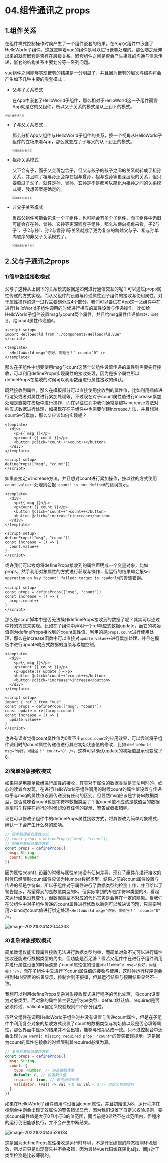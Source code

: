 # 04.组件通讯之 props

## 1.组件关系

在组件样式控制操作时候产生了一个组件嵌套的结果，在App父组件中嵌套了HelloWorld子组件，这就意味着vue的组件是可以进行嵌套处理的。那么随之延伸出来的就有嵌套是否存在层级关系，嵌套组件之间是否会产生相互的沟通与信息传递，嵌套的结构关系主要划分等一系列问题。

vue组件之间能够实现嵌套的结果是十分明显了，并且因为嵌套的层次与结构将会产生如下几种主要的嵌套模式：

- 父与子关系模式

  在App中嵌套了HelloWorld子组件，那么相对于HelloWorld这一子组件而言App就是它的父组件，所以父子关系的模式是从上到下的模式。

<img src="http://qn.chinavanes.com/qiniu_picGo/%E7%BB%84%E4%BB%B6%E9%80%9A%E8%AE%AF-%E7%AC%AC%201%20%E9%A1%B5.png" alt="组件通讯-第 1 页" style="zoom:50%;" />

- 子与父关系模式

  那么分析App父组件与HelloWorld子组件的关系，换一个视角从HelloWorld子组件的立场来看App，那么就变成了子与父的从下到上的模式。

  <img src="http://qn.chinavanes.com/qiniu_picGo/%E7%BB%84%E4%BB%B6%E9%80%9A%E8%AE%AF-%E7%AC%AC%202%20%E9%A1%B5.png" alt="组件通讯-第 2 页" style="zoom:50%;" />

- 祖孙关系模式

  父下会有子，而子又会再包含子，但父与孩子的孩子之间的关系就转成了祖孙关系，并且除了祖与孙还会存在祖与曾孙，祖与玄孙等更深层级的关系，但只要超过了父子，就算是孙、曾孙、玄孙是不是都可以简化为祖孙之间的关系模式呢，我想答案是确定的。

  <img src="http://qn.chinavanes.com/qiniu_picGo/%E7%BB%84%E4%BB%B6%E9%80%9A%E8%AE%AF-%E7%AC%AC%203%20%E9%A1%B5.png" alt="组件通讯-第 3 页" style="zoom:50%;" />

- 非父子关系模式

  当然父组件可能会包含一个子组件，也可能会有多个子组件，而子组件中仍旧可能会存在孙、曾孙、玄孙等更深嵌套子组件，那么从横向视角来看，子2与子1、子2与孙1、孙2与曾孙1等关系就成了更为复杂的跨越父与子、祖与孙单向顺序的非父子关系模式了。

  <img src="http://qn.chinavanes.com/qiniu_picGo/%E7%BB%84%E4%BB%B6%E9%80%9A%E8%AE%AF-%E7%AC%AC%204%20%E9%A1%B5-1.png" alt="组件通讯-第 4 页-1" style="zoom:50%;" />

## 2.父与子通讯之props

### 1)简单数组接收模式

父与子这种从上到下的关系模式数据是如何进行通信交互的呢？可以通过props属性传递的方式实现。而从父组件的设置与传递属性到子组件的接收与使用属性，对于属性操作的这一过程主要划分成4个部分。我们可以尝试在App这一父组件中在进行HelloWorld子组件调用的时候进行相应的属性设置与传递操作。比如给HelloWorld子组件设置msg与count两个属性，并且给msg属性传递值`你好，尚硅谷`，给count属性传递值`0`。

```vue
<script setup>
import HelloWorld from "./components/HelloWorld.vue"
</script>

<template>
  <HelloWorld msg="你好，尚硅谷！" count="0" />
</template>
```

那么在子组件中想要使用msg与count这两个父组件设置传递的属性则需要先行接收，可以利用defineProps实现属性的接收处理，因为是多个属性所以defineProps在接收的时候可以利用数组进行属性接收的确认。

既然接收到属性，那么在模板部分可以直接使用接收到的属性值，比如利用插值进行渲染或者对属性进行累加处理等。不过现在对于count属性值进行increase累加处理是直接在模板中进行操作，而在以往过程中我们通常是编写increase方法对响应式数据进行处理，如果现在在子组件中也需要创建increase方法，并且想对count进行累加，那么又应该如何实现呢？

```vue
<template>
  <div>
    <p>{{ msg }}</p>
    <p>count:{{ count }}</p>
    <button @click="count++">count++</button>
  </div>
</template>

<script setup>
defineProps(["msg", "count"])
</script>
```

如果直接定义increase方法，并且想对count进行累加操作，按以往的方式使用`count.value++`处理则会报`'count' is not defined`的错误提示。

```vue
<template>
  <div>
    <p>{{ msg }}</p>
    <p>count:{{ count }}</p>
    <button @click="count++">count++</button>
    <button @click="increase">increase</button>
  </div>
</template>

<script setup>
defineProps(["msg", "count"])
const increase = () => {
  count.value++
}
</script>
```

或许我们可以考虑将defineProps接收到的属性声明成一个变量对象，比如props，然手利用对象属性的方式进行获取与操作，但运行的结果却会报`Set operation on key "count" failed: target is readonly`的警告错误。

```vue
<script setup>
const props = defineProps(["msg", "count"])
const increase = () => {
  props.count++
}
</script>

```

那么在script脚本中是否无法操作defineProps接收到的数据了呢？其实可以通过中转的方式来实现。比如在子组件中声明一个ref响应式数据update，而它的初始值则为defineProps接收到的count属性值，利用的是`props.count`进行使用处理，那么在increase函数中可以直接对`update.value++`进行累加处理，并且在模板中进行update响应式数据的渲染与累加控制。

```vue
<template>
  <div>
    <p>{{ msg }}</p>
    <p>count:{{ count }}</p>
    <p>update:{{ update }}</p>
    <button @click="count++">count++</button>
    <button @click="increase">increase</button>
  </div>
</template>

<script setup>
import { ref } from "vue"
const props = defineProps(["msg", "count"])
const update = ref(props.count)
const increase = () => {
  update.value++
}
</script>
```

也许有读者觉得count属性值为0看不出`props.count`的应用效果，可以尝试将子组件调用时的count属性传递值进行其它初始状态值的修改，比如`<HelloWorld msg="你好，尚硅谷！" count="8" />`，这样可以确认update的初始值显示也变成了8。

### 2)简单对象接收模式

如果只是用简单数组进行属性的接收，其实对于属性的数据类型是无法判别的。细心的读者会发现，在进行HelloWorld子组件调用的时候count的属性值设置与传递似乎与msg的属性值设置传递没有任何的区别。但显然msg应该是字符串数据类型，是否意味着count也是字符串数据类型了？但count值不应该是数值型的数据类型吗？程序在运行的时候却没有任何的提示、警告或者报错呢。

现在可以修改子组件中的defineProps属性接收方式，将其修改为简单对象模式，确认一下会产生什么样的影响。

```js
// 简单数组接收属性方式
// const props = defineProps(["msg", "count"])
// 简单对象接收属性方式
const props = defineProps({
  msg: String,
  count: Number
})
```

因为属性count在设置的时候与属性msg没有任何差异，现在子组件在进行接收的时候已经限制count属性应该为Number数据类型，结果之前的count属性设置与传递的都是字符串，所以子组件对于属性进行了数据类型的检测工作，并且给以了警告提示，希望得到的是数值类型的8，但实际拿到的却是字符串类型的8，看起来运行结果没有变化，但数据类型不对应的代码其实是会存在一定的隐患。当我们在父组件中对子组件传递的count属性进行修改以后则可以解决该问题，只需要利用v-bind对count值进行绑定处理`<HelloWorld msg="你好，尚硅谷！" :count="8" />`。

![image-20221024142044338](http://qn.chinavanes.com/qiniu_picGo/image-20221024142044338.png)

### 3)复杂对象接收模式

简单数组仅能实现属性接收无法进行数据类型约束，而简单对象不光可以进行属性接收还能进行数据类型的约束，但功能是否足够？假若父组件中在进行子组件调用并进行属性设置的时候遗忘了count属性值的设置`<HelloWorld msg="你好，尚硅谷！"/>`，而在子组件中又进行了count属性值的接收与使用，这时候运行程序则会得到NaN界面的结果显示，控制台则不报错，但其运行结果与预期结果显然不一致。

我想可以利用defineProps复杂对象接收模式进行程序的优化处理，将count设置为对象类型，而对象的属性值主要包括type类型、default默认值、required是否必须传递、validator自定义校验规则四个部分组成。

虽然父组件在调用HelloWorld子组件时并没有设置与传递count属性，但是在子组件中利用复杂对象的接收方式设置了count的数据类型与初始值以及是否必填等属性，那么界面中显示的结果并不会出错，能够与预期达成一致。只不过控制台中还会出现`[Vue warn]: Missing required prop: "count"`的警告错误提示，这是因为count的属性在接收的时候限制其required必填为真。

```js
// 复杂对象接收属性方式
const props = defineProps({
  msg: String,
  count: {
    type: Number, // 约束数据类型
    default: 8, // 设置默认值
    required: true, // 是否必须传递
    validator: (val) => val > 0 && val < 3 // 自定义校验规则
  }
})
```

如果在HelloWorld子组件调用时设置回count属性，并且初始值为8，运行程序在控制台中则会出现无效属性的警告错误显示，因为我们设置了自定义校验规则，要求count属性值是大于0且小于3的值范围，而当前是8显然不在此范围内，但程序的运行仍旧能够执行，并不会产生中断结果。

![image-20221024143529184](http://qn.chinavanes.com/qiniu_picGo/image-20221024143529184.png)

这是因为defineProps属性接收是运行时环境，不是开发编辑的静态检测环境起效，所以它只是出现警告并不会报错，因为最终vue代码编译转化成js，而js对于类型检测是比较薄弱的。
